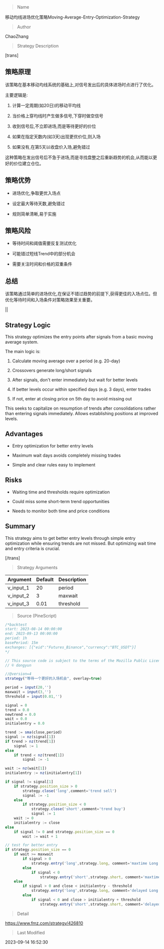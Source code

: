 
> Name

移动均线进场优化策略Moving-Average-Entry-Optimization-Strategy

> Author

ChaoZhang

> Strategy Description


[trans]

## 策略原理

该策略在基本移动均线系统的基础上,对信号发出后的具体进场时点进行了优化。

主要逻辑是:

1. 计算一定周期(如20日)的移动平均线

2. 当价格上穿均线时产生做多信号,下穿时做空信号

3. 收到信号后,不立即进场,而是等待更好的价位

4. 如果在指定天数内(如3天)出现更优价位,则入场

5. 如果没有,在第5天以收盘价入场,避免错过

这种策略在发出信号后不急于进场,而是寻找盘整之后重新趋势的机会,从而能以更好的价位建立仓位。

## 策略优势

- 进场优化,争取更优入场点

- 设定最大等待天数,避免错过

- 规则简单清晰,易于实施

## 策略风险

- 等待时间和阈值需要反复测试优化

- 可能错过短线Trend中的部分机会

- 需要关注时间和价格的双重条件

## 总结

该策略通过简单的进场优化,在保证不错过趋势的前提下,获得更佳的入场点位。但优化等待时间和入场条件对策略效果至关重要。


||

## Strategy Logic 

This strategy optimizes the entry points after signals from a basic moving average system. 

The main logic is:

1. Calculate moving average over a period (e.g. 20-day)

2. Crossovers generate long/short signals 

3. After signals, don't enter immediately but wait for better levels

4. If better levels occur within specified days (e.g. 3 days), enter trades

5. If not, enter at closing price on 5th day to avoid missing out

This seeks to capitalize on resumption of trends after consolidations rather than entering signals immediately. Allows establishing positions at improved levels.

## Advantages

- Entry optimization for better entry levels

- Maximum wait days avoids completely missing trades

- Simple and clear rules easy to implement

## Risks

- Waiting time and thresholds require optimization

- Could miss some short-term trend opportunities  

- Needs to monitor both time and price conditions

## Summary

This strategy aims to get better entry levels through simple entry optimization while ensuring trends are not missed. But optimizing wait time and entry criteria is crucial.

[/trans]

> Strategy Arguments



|Argument|Default|Description|
|----|----|----|
|v_input_1|20|period|
|v_input_2|3|maxwait|
|v_input_3|0.01|threshold|


> Source (PineScript)

``` javascript
/*backtest
start: 2023-08-14 00:00:00
end: 2023-09-13 00:00:00
period: 1h
basePeriod: 15m
exchanges: [{"eid":"Futures_Binance","currency":"BTC_USDT"}]
*/

// This source code is subject to the terms of the Mozilla Public License 2.0 at https://mozilla.org/MPL/2.0/
// © dongyun

//@version=4
strategy("等待一个更好的入场机会", overlay=true)

period = input(20,'')
maxwait = input(3,'')
threshold = input(0.01,'')

signal = 0
trend = 0.0
newtrend = 0.0
wait = 0.0
initialentry = 0.0

trend := sma(close,period)
signal := nz(signal[1])
if trend > nz(trend[1])
	signal := 1
else
	if trend < nz(trend[1])
		signal := -1

wait := nz(wait[1])
initialentry := nz(initialentry[1])

if signal != signal[1]
	if strategy.position_size > 0
		strategy.close('long',comment='trend sell')
		signal := -1
	else
		if strategy.position_size < 0
    		strategy.close('short',comment='trend buy')
    		signal := 1
	wait := 0
	initialentry := close
else
	if signal != 0 and strategy.position_size == 0
		wait := wait + 1

// test for better entry
if strategy.position_size == 0
	if wait >= maxwait
		if signal > 0
			strategy.entry('long',strategy.long, comment='maxtime Long')
		else
			if signal < 0
				strategy.entry('short',strategy.short, comment='maxtime Short')
	else
		if signal > 0 and close < initialentry - threshold
			strategy.entry('long',strategy.long, comment='delayed Long')
		else
			if signal < 0 and close > initialentry + threshold
				strategy.entry('short',strategy.short, comment='delayed short')

```

> Detail

https://www.fmz.com/strategy/426810

> Last Modified

2023-09-14 16:52:30
